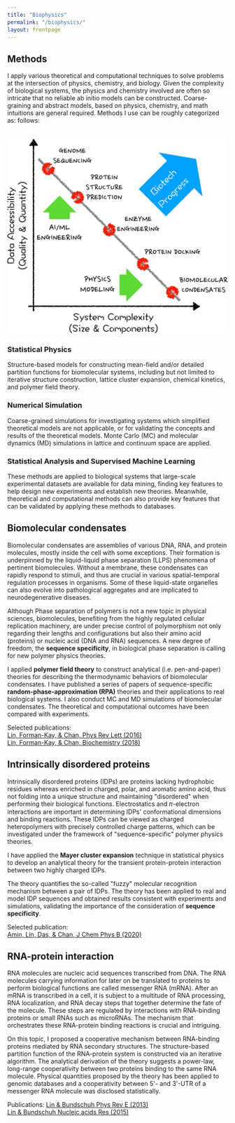 ```yaml
---
title: "Biophysics"
permalink: "/biophysics/"
layout: frontpage
---
```


## Methods

I apply various theoretical and computational techniques to solve problems at the intersection of physics, chemistry, and biology. Given the complexity of biological systems, the physics and chemistry involved are often so intricate that no reliable ab initio models can be constructed. Coarse-graining and abstract models, based on physics, chemistry, and math intuitions are general required. Methods I use can be roughly categorized as: follows:

<div id="fifty-right">
<img style="margin:20px 0px 0px 0px" src="images/methods_schematic.svg" />
</div>

<div id="fifty-left" markdown="1">

### Statistical Physics

Structure-based models for constructing mean-field and/or detailed partition functions for biomolecular systems, including but not limited to iterative structure construction, lattice cluster expansion, chemical kinetics, and polymer field theory.

### Numerical Simulation

Coarse-grained simulations for investigating systems which simplified theoretical models are not applicable, or for validating the concepts and results of the theoretical models. Monte Carlo (MC) and molecular dynamics (MD) simulations in lattice and continuum space are applied.

### Statistical Analysis and Supervised Machine Learning

These methods are applied to biological systems that large-scale experimental datasets are available for data mining, finding key features to help design new experiments and establish new theories. Meanwhile, theoretical and computational methods can also provide key features that can be validated by applying these methods to databases.


## Biomolecular condensates 

Biomolecular condensates are assemblies of various DNA, RNA, and protein molecules, mostly inside the cell with some exceptions. Their formation is underpinned by the liquid-liquid phase separation (LLPS) phenomena of pertinent biomolecules. Without a membrane, these condensates can rapidly respond to stimuli, and thus are crucial in various spatial-temporal regulation processes in organisms. Some of these liquid-state organelles can also evolve into pathological aggregates and are implicated to neurodegenerative diseases.

Although Phase separation of polymers is not a new topic in physical sciences, biomolecules, benefiting from the highly regulated cellular replication machinery, are under precise control of polymorphism not only regarding their lengths and configurations but also their amino acid (proteins) or nucleic acid (DNA and RNA) sequences. A new degree of freedom, the **sequence specificity**, in biological phase separation is calling for new polymer physics theories.

I applied **polymer field theory** to construct analytical (i.e. pen-and-paper) theories for describing the thermodynamic behaviors of biomolecular condensates. I have published a series of papers of sequence-specific **random-phase-approximation (RPA)** theories and their applications to real biological systems. I also conduct MC and MD simulations of biomolecular condensates. The theoretical and computational outcomes have been compared with experiments.

Selected publications:  
[Lin, Forman-Kay, & Chan, Phys Rev Lett (2016)](https://journals.aps.org/prl/abstract/10.1103/PhysRevLett.117.178101)  
[Lin, Forman-Kay, & Chan, Biochemistry (2018)](https://pubs.acs.org/doi/abs/10.1021/acs.biochem.8b00058)  


## Intrinsically disordered proteins 

Intrinsically disordered proteins (IDPs) are proteins lacking hydrophobic residues whereas enriched in charged, polar, and aromatic amino acid, thus not folding into a unique structure and maintaining "disordered" when performing their biological functions. Electrostatics and 𝜋-electron interactions are important in determining IDPs' conformational dimensions and binding reactions. These IDPs can be viewed as charged heteropolymers with precisely controlled charge patterns, which can be investigated under the framework of "sequence-specific" polymer physics theories.

I have applied the **Mayer cluster expansion** technique in statistical physics to develop an analytical theory for the transient protein-protein interaction between two highly charged IDPs.

The theory quantifies the so-called "fuzzy" molecular recognition mechanism between a pair of IDPs. The theory has been applied to real and model IDP sequences and obtained results consistent with experiments and simulations, validating the importance of the consideration of **sequence specificity**.

Selected publication:  
[Amin, Lin, Das, & Chan, J Chem Phys B (2020)](https://pubs.acs.org/doi/abs/10.1021/acs.jpcb.0c04575)  


## RNA-protein interaction  

RNA molecules are nucleic acid sequences transcribed from DNA. The RNA molecules carrying information for later on be translated to proteins to perform biological functions are called messenger RNA (mRNA). After an mRNA is transcribed in a cell, it is subject to a multitude of RNA processing, RNA localization, and RNA decay steps that together determine the fate of the molecule. These steps are regulated by interactions with RNA-binding proteins or small RNAs such as microRNAs. The mechanism that orchestrates these RNA-protein binding reactions is crucial and intriguing.

On this topic, I proposed a cooperative mechanism between RNA-binding proteins mediated by RNA secondary structures. The structure-based partition function of the RNA-protein system is constructed via an iterative algorithm. The analytical derivation of the theory suggests a power-law, long-range cooperativity between two proteins binding to the same RNA molecule. Physical quantities proposed by the theory has been applied to genomic databases and a cooperativity between 5'- and 3'-UTR of a messenger RNA molecule was disclosed statistically.

Publications: 
[Lin & Bundschuh Phys Rev E (2013)](https://journals.aps.org/pre/abstract/10.1103/PhysRevE.88.052707)  
[Lin & Bundschuh Nucleic acids Res (2015)](https://academic.oup.com/nar/article-abstract/43/2/1160/2414332)
